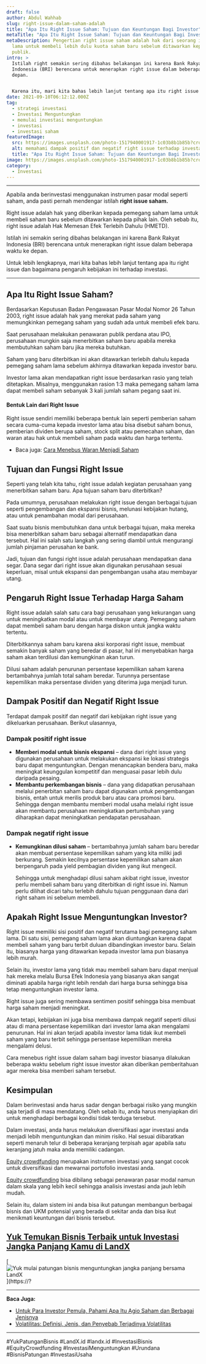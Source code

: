 ```yaml
---
draft: false
author: Abdul Wahhab
slug: right-issue-dalam-saham-adalah
title: "Apa Itu Right Issue Saham: Tujuan dan Keuntungan Bagi Investor"
metaTitle: "Apa Itu Right Issue Saham: Tujuan dan Keuntungan Bagi Investor"
metaDescription: Pengertian right issue saham adalah hak dari seorang investor
  lama untuk membeli lebih dulu kuota saham baru sebelum ditawarkan kepada
  publik.
intro: >
  Istilah right semakin sering dibahas belakangan ini karena Bank Rakyat
  Indonesia (BRI) berencana untuk menerapkan right issue dalam beberapa waktu ke
  depan.


  Karena itu, mari kita bahas lebih lanjut tentang apa itu right issue dan bagaimana pengaruh kebijakan ini terhadap investasi.
date: 2021-09-10T06:12:12.000Z
tag:
  - strategi investasi
  - Investasi Menguntungkan
  - memulai investasi menguntungkan
  - investasi
  - investasi saham
featuredImage:
  src: https://images.unsplash.com/photo-1517940001917-1c03b8b1b85b?crop=entropy&cs=tinysrgb&fit=max&fm=jpg&ixid=MnwxMTc3M3wwfDF8c2VhcmNofDR8fHNtYXJ0JTIwcGVvcGxlfGVufDB8fHx8MTY0MDI1MTE2Mw&ixlib=rb-1.2.1&q=80&w=1080
  alt: memahami dampak positif dan negatif right issue terhadap investasi saham anda
  title: "Apa Itu Right Issue Saham: Tujuan dan Keuntungan Bagi Investor"
image: https://images.unsplash.com/photo-1517940001917-1c03b8b1b85b?crop=entropy&cs=tinysrgb&fit=max&fm=jpg&ixid=MnwxMTc3M3wwfDF8c2VhcmNofDR8fHNtYXJ0JTIwcGVvcGxlfGVufDB8fHx8MTY0MDI1MTE2Mw&ixlib=rb-1.2.1&q=80&w=1080
category:
  - Investasi
---
```

- - -

Apabila anda berinvestasi menggunakan instrumen pasar modal seperti saham, anda pasti pernah mendengar istilah **right issue saham.**

Right issue adalah hak yang diberikan kepada pemegang saham lama untuk membeli saham baru sebelum ditawarkan kepada pihak lain. Oleh sebab itu, right issue adalah Hak Memesan Efek Terlebih Dahulu (HMETD).

Istilah ini semakin sering dibahas belakangan ini karena Bank Rakyat Indonesia (BRI) berencana untuk menerapkan right issue dalam beberapa waktu ke depan.

Untuk lebih lengkapnya, mari kita bahas lebih lanjut tentang apa itu right issue dan bagaimana pengaruh kebijakan ini terhadap investasi.

- - -

## Apa Itu Right Issue Saham?

Berdasarkan Keputusan Badan Pengawasan Pasar Modal Nomor 26 Tahun 2003, right issue adalah hak yang merekat pada saham yang memungkinkan pemegang saham yang sudah ada untuk membeli efek baru.

Saat perusahaan melakukan penawaran publik perdana atau IPO, perusahaan mungkin saja menerbitkan saham baru apabila mereka membutuhkan saham baru jika mereka butuhkan.

Saham yang baru diterbitkan ini akan ditawarkan terlebih dahulu kepada pemegang saham lama sebelum akhirnya ditawarkan kepada investor baru.

Investor lama akan mendapatkan right issue berdasarkan rasio yang telah ditetapkan. Misalnya, menggunakan rasion 1:3 maka pemegang saham lama dapat membeli saham sebanyak 3 kali jumlah saham pegang saat ini.

#### Bentuk Lain dari Right Issue

Right issue sendiri memiliki beberapa bentuk lain seperti pemberian saham secara cuma-cuma kepada investor lama atau bisa disebut saham bonus, pemberian dividen berupa saham, stock split atau pemecahan saham, dan waran atau hak untuk membeli saham pada waktu dan harga tertentu.

* Baca juga: [Cara Menebus Waran Menjadi Saham](https://landx.id/blog/saham-warrant-cara-menebus-warrant-dan-hubungannya-dengan-right-issue/)

## Tujuan dan Fungsi Right Issue

Seperti yang telah kita tahu, right issue adalah kegiatan perusahaan yang menerbitkan saham baru. Apa tujuan saham baru diterbitkan?

Pada umumnya, perusahaan melakukan right issue dengan berbagai tujuan seperti pengembangan dan ekspansi bisnis, melunasi kebijakan hutang, atau untuk penambahan modal dari perusahaan.

Saat suatu bisnis membutuhkan dana untuk berbagai tujuan, maka mereka bisa menerbitkan saham baru sebagai alternatif mendapatkan dana tersebut. Hal ini salah satu langkah yang sering diambil untuk mengurangi jumlah pinjaman perusahan ke bank.

Jadi, tujuan dan fungsi right issue adalah perusahaan mendapatkan dana segar. Dana segar dari right issue akan digunakan perusahaan sesuai keperluan, misal untuk ekspansi dan pengembangan usaha atau membayar utang.

## Pengaruh Right Issue Terhadap Harga Saham 

Right issue adalah salah satu cara bagi perusahaan yang kekurangan uang untuk meningkatkan modal atau untuk membayar utang. Pemegang saham dapat membeli saham baru dengan harga diskon untuk jangka waktu tertentu. 

Diterbitkannya saham baru karena aksi korporasi right issue, membuat semakin banyak saham yang beredar di pasar, hal ini menyebabkan harga saham akan terdilusi dan kemungkinan akan turun.

Dilusi saham adalah penurunan persentase kepemilikan saham karena bertambahnya jumlah total saham beredar. Turunnya persentase kepemilikan maka persentase dividen yang diterima juga menjadi turun.

## Dampak Positif dan Negatif Right Issue

Terdapat dampak positif dan negatif dari kebijakan right issue yang dikeluarkan perusahaan. Berikut ulasannya,

### Dampak positif right issue

* **Memberi modal untuk bisnis ekspansi** – dana dari right issue yang digunakan perusahaan untuk melakukan ekspansi ke lokasi strategis baru dapat menguntungkan. Dengan menancapkan bendera baru, maka meningkat keunggulan kompetitif dan menguasai pasar lebih dulu daripada pesaing.
* **Membantu perkembangan bisnis** – dana yang didapatkan perusahaan melalui penerbitan saham baru dapat digunakan untuk pengembangan bisnis, entah untuk merilis produk baru atau cara promosi baru. Sehingga dengan membantu memberi modal usaha melalui right issue akan membantu perusahaan meningkatkan pertumbuhan yang diharapkan dapat meningkatkan pendapatan perusahaan.

### Dampak negatif right issue

* **Kemungkinan dilusi saham** – bertambahnya jumlah saham baru beredar akan membuat persentase kepemilikan saham yang kita miliki jadi berkurang. Semakin kecilnya persentase kepemilikan saham akan berpengaruh pada yield pembagian dividen yang ikut mengecil. 

  Sehingga untuk menghadapi dilusi saham akibat right issue, investor perlu membeli saham baru yang diterbitkan di right issue ini. Namun perlu dilihat dicari tahu terlebih dahulu tujuan penggunaan dana dari right saham ini sebelum membeli.

## Apakah Right Issue Menguntungkan Investor?

Right issue memiliki sisi positif dan negatif terutama bagi pemegang saham lama. Di satu sisi, pemegang saham lama akan diuntungkan karena dapat membeli saham yang baru terbit duluan dibandingkan investor baru. Selain itu, biasanya harga yang ditawarkan kepada investor lama pun biasanya lebih murah.

Selain itu, investor lama yang tidak mau membeli saham baru dapat menjual hak mereka melalu Bursa Efek Indonesia yang biasanya akan sangat diminati apabila harga right lebih rendah dari harga bursa sehingga bisa tetap menguntungkan investor lama.

Right issue juga sering membawa sentimen positif sehingga bisa membuat harga saham menjadi meningkat.

Akan tetapi, kebijakan ini juga bisa membawa dampak negatif seperti dilusi atau di mana persentase kepemilikan dari investor lama akan mengalami penurunan. Hal ini akan terjadi apabila investor lama tidak ikut membeli saham yang baru terbit sehingga persentase kepemilikan mereka mengalami delusi.

Cara menebus right issue dalam saham bagi investor biasanya dilakukan beberapa waktu sebelum right issue investor akan diberikan pemberitahuan agar mereka bisa memberi saham tersebut.

## Kesimpulan

Dalam berinvestasi anda harus sadar dengan berbagai risiko yang mungkin saja terjadi di masa mendatang. Oleh sebab itu, anda harus menyiapkan diri untuk menghadapi berbagai kondisi tidak terduga tersebut.

Dalam investasi, anda harus melakukan diversifikasi agar investasi anda menjadi lebih menguntungkan dan minim risiko. Hal sesuai diibaratkan seperti menaruh telur di beberapa keranjang terpisah agar apabila satu keranjang jatuh maka anda memiliki cadangan.

[Equity crowdfunding](https://landx.id/) merupakan instrumen investasi yang sangat cocok untuk diversifikasi dan mewarnai portofolio investasi anda.

[Equity crowdfunding](https://landx.id/) bisa dibilang sebagai penawaran pasar modal namun dalam skala yang lebih kecil sehingga analisis investasi anda jauh lebih mudah.

Selain itu, dalam sistem ini anda bisa ikut patungan membangun berbagai bisnis dan UKM potensial yang berada di sekitar anda dan bisa ikut menikmati keuntungan dari bisnis tersebut.

## [Yuk Temukan Bisnis Terbaik untuk Investasi Jangka Panjang Kamu di LandX](https://landx.id/?utm_source=Blog&utm_medium=organic+keyword&utm_campaign=blog&utm_id=Blog)

[![Yuk mulai patungan bisnis menguntungkan jangka panjang bersama LandX](https://accountgram-production.sfo2.cdn.digitaloceanspaces.com/landx_ghost/2021/09/Equity-Crowdfunding-di-Indonesia-1--3.png)](https://?

- - -

**Baca Juga:**

* [Untuk Para Investor Pemula, Pahami Apa Itu Agio Saham dan Berbagai Jenisnya](https://landx.id/blog/kenali-apa-itu-agio-saham-dalam-investasi/)
* [Volatilitas: Definisi, Jenis, dan Penyebab Terjadinya Volatilitas](https://landx.id/blog/volatilitas-definisi-jenis-cara-dan-penyebab-terjadinya-volatilitas/)

- - -

\#YukPatunganBisnis #LandX.id    #landx.id    #InvestasiBisnis    #EquityCrowdfunding    #InvestasiMenguntungkan    #Urundana    #BisnisPatungan    #InvestasiUsaha